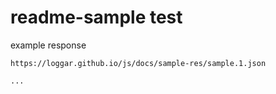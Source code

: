 # readme-sample test

example response 

```
https://loggar.github.io/js/docs/sample-res/sample.1.json

...

```